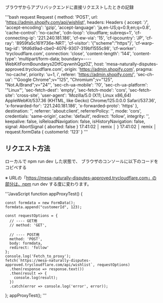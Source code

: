 ブラウザからアプリバックエンドに直接リクエストしたときの記録

'''bash
request Request {
method: 'POST',
url: 'https://admin.shopify.com/api/wishlist',
headers: Headers {
  accept: '*/*',
  'accept-encoding': 'gzip',
  'accept-language': 'ja,en-US;q=0.9,en;q=0.8',
  'cache-control': 'no-cache',
  'cdn-loop': 'cloudflare; subreqs=1',
  'cf-connecting-ip': '221.240.181.186',
  'cf-ew-via': '15',
  'cf-ipcountry': 'JP',
  'cf-ray': '8959fa5c161f736e-NRT',
  'cf-visitor': '{"scheme":"https"}',
  'cf-warp-tag-id': '9fd6d9ad-cbe0-4076-9307-319bf1555c98',
  'cf-worker': 'trycloudflare.com',
  connection: 'close',
  'content-length': '144',
  'content-type': 'multipart/form-data; boundary=----WebKitFormBoundarys2DtfCqvwnhQgz0Z',
  host: 'mesa-naturally-disputes-approved.trycloudflare.com',
  origin: 'https://admin.shopify.com',
  pragma: 'no-cache',
  priority: 'u=1, i',
  referer: 'https://admin.shopify.com/',
  'sec-ch-ua': '"Google Chrome";v="125", "Chromium";v="125", "Not.A/Brand";v="24"',
  'sec-ch-ua-mobile': '?0',
  'sec-ch-ua-platform': '"Linux"',
  'sec-fetch-dest': 'empty',
  'sec-fetch-mode': 'cors',
  'sec-fetch-site': 'cross-site',
  'user-agent': 'Mozilla/5.0 (X11; Linux x86_64) AppleWebKit/537.36 (KHTML, like Gecko) Chrome/125.0.0.0 Safari/537.36',
  'x-forwarded-for': '221.240.181.186',
  'x-forwarded-proto': 'https'
},
destination: '',
referrer: 'about:client',
referrerPolicy: '',
mode: 'cors',
credentials: 'same-origin',
cache: 'default',
redirect: 'follow',
integrity: '',
keepalive: false,
isReloadNavigation: false,
isHistoryNavigation: false,
signal: AbortSignal { aborted: false }
17:41:02 │ remix            │ }
17:41:02 │ remix            │ request.formData { customerId: '123' }
'''

## リクエスト方法
ローカルで npm run dev した状態で、
ブラウザのコンソールに以下のコードをコピペする

※ URLの「https://mesa-naturally-disputes-approved.trycloudflare.com」の部分は、npm run dev する度に変わります。

'''JavaScript
  function appProxyTest() {

    const formdata = new FormData();
    formdata.append("customerId", 123);

    const requestOptions = {
      // ---- GET用
      // method: 'GET',

      // ---- POST用
      method: 'POST',
      body: formdata,
      redirect: 'follow'
    };
    console.log('Fetch_to_proxy');
    fetch(`https://mesa-naturally-disputes-approved.trycloudflare.com/api/wishlist`, requestOptions)
      .then(response => response.text())
      .then(result => {
        console.log(result);
      })
      .catch(error => console.log('error', error));
  };
  appProxyTest();
'''



